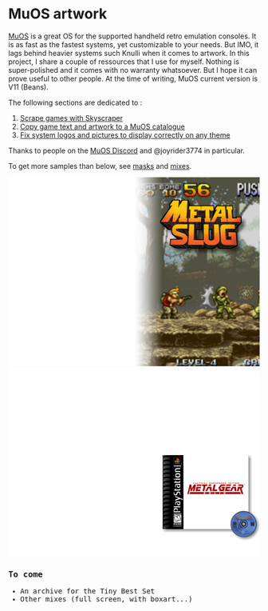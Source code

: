 # MuOS artwork

[MuOS](https://muos.dev) is a great OS for the supported handheld retro emulation consoles. It is as fast as the fastest systems, yet customizable to your needs. But IMO, it lags behind heavier systems such Knulli when it comes to artwork. In this project, I share a couple of ressources that I use for myself. Nothing is super-polished and it comes with no warranty whatsoever. But I hope it can prove useful to other people. At the time of writing, MuOS current version is V11 (Beans).

The following sections are dedicated to :

1. [Scrape games with Skyscraper](https://github.com/gerpy/muos-artwork/tree/master/games-scraping)
2. [Copy game text and artwork to a MuOS catalogue](https://github.com/gerpy/muos-artwork/tree/master/build-catalogue)
3. [Fix system logos and pictures to display correctly on any theme](https://github.com/gerpy/muos-artwork/tree/master/system-outline)

Thanks to people on the [MuOS Discord](https://discord.gg/USS5ybVtDz) and @joyrider3774 in particular.

To get more samples than below, see [masks](https://github.com/gerpy/muos-artwork/tree/master/games-scraping/masks) and [mixes](https://github.com/gerpy/muos-artwork/tree/master/games-scraping/mixes).

<kbd>
  <img src="games-scraping/masks/samples/mslug-muos-grain-low.png">
</kbd>

<kbd>
  <img src="games-scraping/mixes/samples/simple-box-cart.png"
</kbd>

### To come

- An archive for the Tiny Best Set
- Other mixes (full screen, with boxart...)


